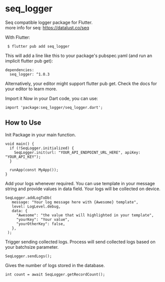 # seq_logger

Seq compatible logger package for Flutter.\
more info for seq: https://datalust.co/seq


With Flutter:

```
 $ flutter pub add seq_logger
```
 
This will add a line like this to your package's pubspec.yaml (and run an implicit flutter pub get):

```
dependencies:
  seq_logger: ^1.0.3
```

Alternatively, your editor might support flutter pub get. Check the docs for your editor to learn more.

Import it
Now in your Dart code, you can use:
```
import 'package:seq_logger/seq_logger.dart';
```

## How to Use 
Init Package in your main function.
```
void main() {
  if (!SeqLogger.initialized) {
    SeqLogger.init(url: "YOUR_API_ENDPOINT_URL_HERE", apiKey: "YOUR_API_KEY");
  }

  runApp(const MyApp());
}
```
 
 
Add your logs whenever required.
You can use template in your message string and provide values in data field.
Your logs will be collected on device.
 ```
 SeqLogger.addLogToDb(
    message: "Your log message here with {Awesome} template",
    level: LogLevel.debug,
    data: {
      "Awesome": "the value that will highlighted in your template",
      "yourKey": "Your value",
      "yourOtherKey": false,
    },
  );
 ```
 
 Trigger sending collected logs.
 Process will send collected logs based on your batchsize parameter.
 ```
 SeqLogger.sendLogs();
 ```
 
Gives the number of logs stored in the database. 
 
 ```
 int count = await SeqLogger.getRecordCount();
 
 ```
 
 

